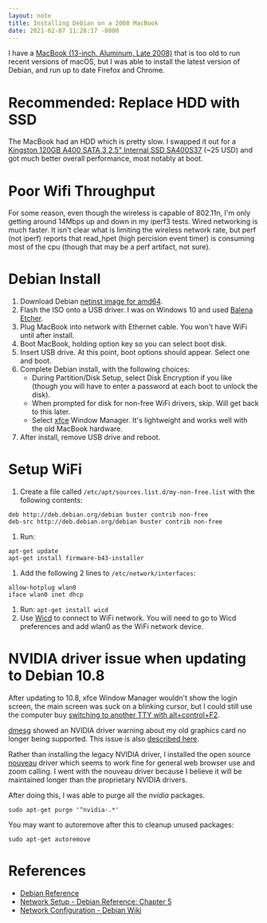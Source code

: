 ```yaml
---
layout: note
title: Installing Debian on a 2008 MacBook
date: 2021-02-07 11:28:17 -0800
---
```


I have a [MacBook (13-inch, Aluminum, Late
2008)](https://apple-history.com/mb_late_08) that is too old to run recent
versions of macOS, but I was able to install the latest version of Debian, and
run up to date Firefox and Chrome.

# Recommended: Replace HDD with SSD

The MacBook had an HDD which is pretty slow. I swapped it out for a
[Kingston 120GB A400 SATA 3 2.5" Internal SSD SA400S37](https://www.kingston.com/us/ssd/a400-solid-state-drive)
(~25 USD) and got much better overall performance, most notably at boot.

# Poor Wifi Throughput

For some reason, even though the wireless is capable of 802.11n, I'm only
getting around 14Mbps up and down in my iperf3 tests. Wired networking is much
faster. It isn't clear what is limiting the wireless network rate, but perf
(not iperf) reports that read_hpet (high percision event timer) is consuming
most of the cpu (though that may be a perf artifact, not sure).

# Debian Install

1. Download Debian [netinst image for amd64](https://www.debian.org/CD/netinst/).
1. Flash the ISO onto a USB driver. I was on Windows 10 and used
   [Balena Etcher](https://www.balena.io/etcher/).
1. Plug MacBook into network with Ethernet cable. You won't have WiFi until
   after install.
1. Boot MacBook, holding option key so you can select boot disk.
1. Insert USB drive. At this point, boot options should appear. Select one and
   boot.
1. Complete Debian install, with the following choices:
    - During Partition/Disk Setup, select Disk Encryption if you like (though
      you will have to enter a password at each boot to unlock the disk).
    - When prompted for disk for non-free WiFi drivers, skip. Will get back to
      this later.
    - Select [xfce](https://www.xfce.org/) Window Manager. It's lightweight and
      works well with the old MacBook hardware.
1. After install, remove USB drive and reboot.


# Setup WiFi

1. Create a file called `/etc/apt/sources.list.d/my-non-free.list` with the
   following contents:
```
deb http://deb.debian.org/debian buster contrib non-free
deb-src http://deb.debian.org/debian buster contrib non-free
```

1. Run:
```
apt-get update
apt-get install firmware-b43-installer
```
1. Add the following 2 lines to `/etc/network/interfaces`:
```
allow-hotplug wlan0
iface wlan0 inet dhcp
```
1. Run: `apt-get install wicd`
1. Use [Wicd](https://launchpad.net/wicd) to connect to WiFi network. You will
   need to go to Wicd preferences and add wlan0 as the WiFi network device.

# NVIDIA driver issue when updating to Debian 10.8

After updating to 10.8, xfce Window Manager wouldn't show the login screen, the
main screen was suck on a blinking cursor, but I could still use the computer
buy [switching to another TTY with alt+control+F2](https://wiki.debian.org/Console).

[dmesg](https://man7.org/linux/man-pages/man1/dmesg.1.html) showed an NVIDIA
driver warning about my old graphics card no longer being supported. This issue
is also [described
here](https://wiki.debian.org/NvidiaGraphicsDrivers#Driver_stops_working_after_upgrading_Debian).

Rather than installing the legacy NVIDIA driver, I installed the open source
[nouveau](https://nouveau.freedesktop.org/) driver which seems to work fine for
general web browser use and zoom calling. I went with the nouveau driver
because I believe it will be maintained longer than the proprietary NVIDIA
drivers.

After doing this, I was able to purge all the *nvidia* packages.

    sudo apt-get purge '^nvidia-.*'

You may want to autoremove after this to cleanup unused packages:

    sudo apt-get autoremove

# References

- [Debian Reference](https://www.debian.org/doc/manuals/debian-reference/)
- [Network Setup - Debian Reference: Chapter 5](https://www.debian.org/doc/manuals/debian-reference/ch05.en.html)
- [Network Configuration - Debian Wiki](https://wiki.debian.org/NetworkConfiguration)

